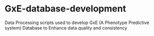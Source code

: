 # GxE-database-development
Data Processing scripts used to develop GxE (A Phenotype Predictive system) Database to Enhance data quality and consistency
